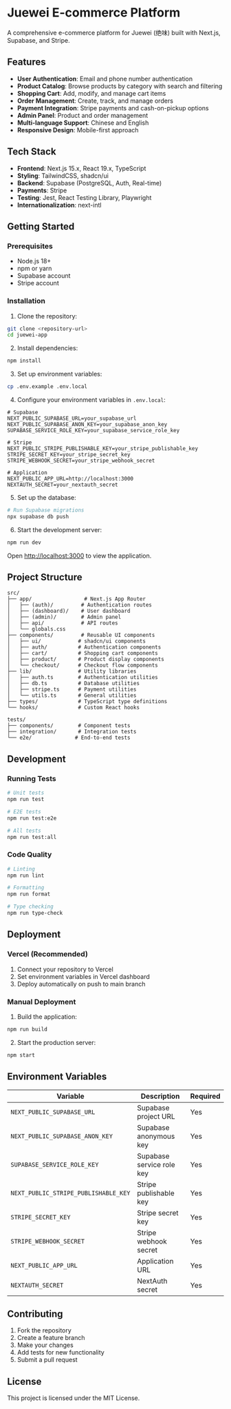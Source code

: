 # Juewei E-commerce Platform

A comprehensive e-commerce platform for Juewei (绝味) built with Next.js, Supabase, and Stripe.

## Features

- **User Authentication**: Email and phone number authentication
- **Product Catalog**: Browse products by category with search and filtering
- **Shopping Cart**: Add, modify, and manage cart items
- **Order Management**: Create, track, and manage orders
- **Payment Integration**: Stripe payments and cash-on-pickup options
- **Admin Panel**: Product and order management
- **Multi-language Support**: Chinese and English
- **Responsive Design**: Mobile-first approach

## Tech Stack

- **Frontend**: Next.js 15.x, React 19.x, TypeScript
- **Styling**: TailwindCSS, shadcn/ui
- **Backend**: Supabase (PostgreSQL, Auth, Real-time)
- **Payments**: Stripe
- **Testing**: Jest, React Testing Library, Playwright
- **Internationalization**: next-intl

## Getting Started

### Prerequisites

- Node.js 18+ 
- npm or yarn
- Supabase account
- Stripe account

### Installation

1. Clone the repository:
```bash
git clone <repository-url>
cd juewei-app
```

2. Install dependencies:
```bash
npm install
```

3. Set up environment variables:
```bash
cp .env.example .env.local
```

4. Configure your environment variables in `.env.local`:
```env
# Supabase
NEXT_PUBLIC_SUPABASE_URL=your_supabase_url
NEXT_PUBLIC_SUPABASE_ANON_KEY=your_supabase_anon_key
SUPABASE_SERVICE_ROLE_KEY=your_supabase_service_role_key

# Stripe
NEXT_PUBLIC_STRIPE_PUBLISHABLE_KEY=your_stripe_publishable_key
STRIPE_SECRET_KEY=your_stripe_secret_key
STRIPE_WEBHOOK_SECRET=your_stripe_webhook_secret

# Application
NEXT_PUBLIC_APP_URL=http://localhost:3000
NEXTAUTH_SECRET=your_nextauth_secret
```

5. Set up the database:
```bash
# Run Supabase migrations
npx supabase db push
```

6. Start the development server:
```bash
npm run dev
```

Open [http://localhost:3000](http://localhost:3000) to view the application.

## Project Structure

```
src/
├── app/                 # Next.js App Router
│   ├── (auth)/         # Authentication routes
│   ├── (dashboard)/    # User dashboard
│   ├── (admin)/        # Admin panel
│   ├── api/            # API routes
│   └── globals.css
├── components/         # Reusable UI components
│   ├── ui/            # shadcn/ui components
│   ├── auth/          # Authentication components
│   ├── cart/          # Shopping cart components
│   ├── product/       # Product display components
│   └── checkout/      # Checkout flow components
├── lib/               # Utility libraries
│   ├── auth.ts        # Authentication utilities
│   ├── db.ts          # Database utilities
│   ├── stripe.ts      # Payment utilities
│   └── utils.ts       # General utilities
├── types/             # TypeScript type definitions
└── hooks/             # Custom React hooks

tests/
├── components/        # Component tests
├── integration/       # Integration tests
└── e2e/              # End-to-end tests
```

## Development

### Running Tests

```bash
# Unit tests
npm run test

# E2E tests
npm run test:e2e

# All tests
npm run test:all
```

### Code Quality

```bash
# Linting
npm run lint

# Formatting
npm run format

# Type checking
npm run type-check
```

## Deployment

### Vercel (Recommended)

1. Connect your repository to Vercel
2. Set environment variables in Vercel dashboard
3. Deploy automatically on push to main branch

### Manual Deployment

1. Build the application:
```bash
npm run build
```

2. Start the production server:
```bash
npm start
```

## Environment Variables

| Variable | Description | Required |
|----------|-------------|----------|
| `NEXT_PUBLIC_SUPABASE_URL` | Supabase project URL | Yes |
| `NEXT_PUBLIC_SUPABASE_ANON_KEY` | Supabase anonymous key | Yes |
| `SUPABASE_SERVICE_ROLE_KEY` | Supabase service role key | Yes |
| `NEXT_PUBLIC_STRIPE_PUBLISHABLE_KEY` | Stripe publishable key | Yes |
| `STRIPE_SECRET_KEY` | Stripe secret key | Yes |
| `STRIPE_WEBHOOK_SECRET` | Stripe webhook secret | Yes |
| `NEXT_PUBLIC_APP_URL` | Application URL | Yes |
| `NEXTAUTH_SECRET` | NextAuth secret | Yes |

## Contributing

1. Fork the repository
2. Create a feature branch
3. Make your changes
4. Add tests for new functionality
5. Submit a pull request

## License

This project is licensed under the MIT License.